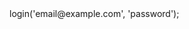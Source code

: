 <?php

use Appwrite\Client;
use Appwrite\Services\Auth;

$client = new Client();

$client
    setProject('')
    setKey('')
;

$auth = new Auth($client);

$result = $auth->login('email@example.com', 'password');